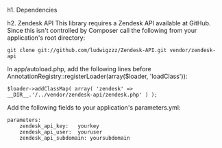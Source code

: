 h1. Dependencies

h2. Zendesk API
This library requires a Zendesk API available at GitHub.
Since this isn't controlled by Composer call the following from your application's root directory:
 
    git clone git://github.com/ludwigzzz/Zendesk-API.git vendor/zendesk-api

In app/autoload.php, add the following lines before AnnotationRegistry::registerLoader(array($loader, 'loadClass')):

    $loader->addClassMap( array( 'zendesk' =>  __DIR__.'/../vendor/zendesk-api/zendesk.php' ) );

Add the following fields to your application's parameters.yml:

    parameters:
        zendesk_api_key:   yourkey
        zendesk_api_user:  youruser
        zendesk_api_subdomain: yoursubdomain
